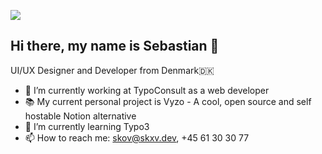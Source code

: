 ![](https://komarev.com/ghpvc/?username=your-github-username)

## Hi there, my name is Sebastian 👋

UI/UX Designer and Developer from Denmark🇩🇰
- 💼 I’m currently working at TypoConsult as a web developer
- 📚 My current personal project is Vyzo - A cool, open source and self hostable Notion alternative
- 🌱 I’m currently learning Typo3
- 📫 How to reach me: skov@skxv.dev, +45 61 30 30 77
